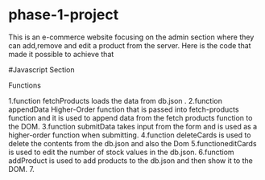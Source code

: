 # phase-1-project

This is an e-commerce website focusing on the admin section where they can add,remove and edit a product from the server.
Here is the code that made it possible to achieve that

#Javascript Section

Functions

1.function fetchProducts loads the data from db.json .
2.function appendData Higher-Order function that is passed into fetch-products function and it is used to append data from the fetch products function to the DOM.
3.function submitData takes input from the form and is used as a higher-order function when submitting.
4.function deleteCards is used to delete the contents from the db.json and also the Dom
5.functioneditCards is used to edit the number of stock values in the db.json.
6.functiom addProduct is used to add products to the db.json and then show it to the DOM. 7.
